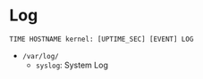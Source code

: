 # Log

```log
TIME HOSTNAME kernel: [UPTIME_SEC] [EVENT] LOG
```

- `/var/log/`
    - `syslog`: System Log
